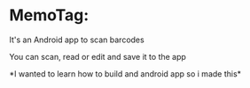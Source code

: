 <h1>MemoTag:</h1>  
<p/>
  It's an Android app to scan barcodes
</p>
<p>
  You can scan, read or edit and save it to the app
</p>

<footer>
  <p>
    *I wanted to learn how to build and android app so i made this*
  </p>
</footer>

